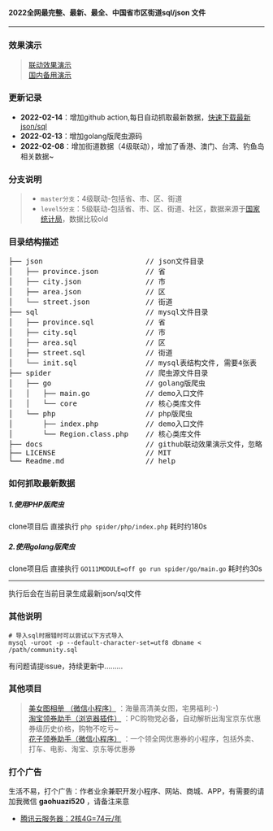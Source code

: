 #### 2022全网最完整、最新、最全、中国省市区街道sql/json 文件
---

### 效果演示
> [联动效果演示](https://gaohuazi.github.io/china_regions/)  
> [国内备用演示](https://static-16bf85f1-2181-4870-ac73-b170c68d178c.bspapp.com/)

### 更新记录
- **2022-02-14**：增加github action,每日自动抓取最新数据，[快速下载最新json/sql](https://github.com/gaohuazi/china_regions/actions/workflows/go.yml)
- **2022-02-13**：增加golang版爬虫源码
- **2022-02-08**：增加街道数据（4级联动），增加了香港、澳门、台湾、钓鱼岛相关数据~


### 分支说明

> - `master分支`：4级联动-包括省、市、区、街道
> - `level5分支`：5级联动-包括省、市、区、街道、社区，数据来源于[国家统计局](http://www.stats.gov.cn/tjsj/tjbz/tjyqhdmhcxhfdm/)，数据比较old


### 目录结构描述
<pre>
├── json                        // json文件目录
│   ├── province.json           // 省
│   ├── city.json               // 市
│   ├── area.json               // 区
│   └── street.json             // 街道
├── sql                         // mysql文件目录
│   ├── province.sql            // 省
│   ├── city.sql                // 市
│   ├── area.sql                // 区
│   ├── street.sql              // 街道
│   └── init.sql                // mysql表结构文件, 需要4张表
├── spider                      // 爬虫源文件目录
│   ├── go                      // golang版爬虫
│   │   ├── main.go             // demo入口文件
│   │   └── core                // 核心类库文件
│   └── php                     // php版爬虫
│       ├── index.php           // demo入口文件
│       └── Region.class.php    // 核心类库文件
├── docs                        // github联动效果演示文件，忽略
├── LICENSE                     // MIT
└── Readme.md                   // help
</pre>


### 如何抓取最新数据

##### 1.使用PHP版爬虫
clone项目后 直接执行 `php spider/php/index.php`  耗时约180s

##### 2.使用golang版爬虫
clone项目后 直接执行 `GO111MODULE=off go run spider/go/main.go` 耗时约30s

---
执行后会在当前目录生成最新json/sql文件

### 其他说明

```mysql
# 导入sql时报错时可以尝试以下方式导入
mysql -uroot -p --default-character-set=utf8 dbname < /path/community.sql
```

有问题请提issue，持续更新中.........


### 其他项目

> [美女图相册   （微信小程序）](https://vkceyugu.cdn.bspapp.com/VKCEYUGU-16bf85f1-2181-4870-ac73-b170c68d178c/874413a2-70d6-4283-bcc8-a0b2ade61fc6.jpg) ：海量高清美女图，宅男福利:-)  
> [淘宝领券助手（浏览器插件）](https://static-f7d1f66d-b388-4ba9-82f5-1d8ffc10e3ab.bspapp.com/) ：PC购物党必备，自动解析出淘宝京东优惠券级历史价格，购物不吃亏~  
> [花子领券助手（微信小程序）](https://vkceyugu.cdn.bspapp.com/VKCEYUGU-16bf85f1-2181-4870-ac73-b170c68d178c/9c55474e-4041-4810-9ba6-4f44b9cb92e3.jpg) ：一个领全网优惠券的小程序，包括外卖、打车、电影、淘宝、京东等优惠券  



### 打个广告

生活不易，打个广告：作者业余兼职开发小程序、网站、商城、APP，有需要的请加我微信 **gaohuazi520** ，请备注来意

- [腾讯云服务器：2核4G=74元/年](https://curl.qcloud.com/szErDb63)
